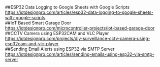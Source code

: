 ##ESP32 Data Logging to Google Sheets with Google Scripts
<br>
https://iotdesignpro.com/articles/esp32-data-logging-to-google-sheets-with-google-scripts
<br>
##IoT Based Smart Garage Door
<br>
https://iotdesignpro.com/microcontroller-projects/iot-based-garage-door
<br>
##CCTV Camera using ESP32CAM and VLC Player
<br>
https://iotdesignpro.com/projects/diy-surveillance-cctv-camera-using-esp32cam-and-vlc-player
<br>
##Sending Email Alerts using ESP32 via SMTP Server
<br>
https://iotdesignpro.com/articles/sending-emails-using-esp32-via-smtp-server
